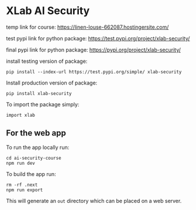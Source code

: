 # XLab AI Security

temp link for course: https://linen-louse-662087.hostingersite.com/

test pypi link for python package: https://test.pypi.org/project/xlab-security/

final pypi link for python package: https://pypi.org/project/xlab-security/

install testing version of package:
```
pip install --index-url https://test.pypi.org/simple/ xlab-security
```

Install production version of package:

```
pip install xlab-security
```

To import the package simply:

```
import xlab
```

## For the web app

To run the app locally run:

```
cd ai-security-course
npm run dev
```


To build the app run:

```
rm -rf .next
npm run export
```

This will generate an `out` directory which can be placed on a web server.
